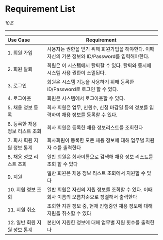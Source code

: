 # Requirement List

_10조_

---

| Use Case                        | Requirement                                                                                     |
| :------------------------------ | ----------------------------------------------------------------------------------------------- |
| 1. 회원 가입                    |  사용자는 권한을 얻기 위해 회원가입을 해야한다. 이때 자신의 기본 정보와 ID/Password를 입력해야한다.     |
| 2. 회원 탈퇴                    |  회원은 이 시스템에서 탈퇴할 수 있다. 탈퇴와 동시에 시스템 사용 권한이 소멸된다.                        |
| 3. 로그인                       |  회원은 시스템 기능을 사용하기 위해 등록한 ID/Password로 로그인 할 수 있다.                           |
| 4. 로그아웃                     |  회원은 시스템에서 로그아웃할 수 있다.                                                              |
| 5. 채용 정보 등록               |  회사 회원은 업무, 인원수, 신청 마감일 등의 정보를 입력하여 채용 정보를 등록할 수 있다.                 |                                                                             
| 6. 등록한 채용 정보 리스트 조회 | 회사 회원은 등록한 채용 정보리스트를 조회한다                                                             |
| 7. 회사 회원 지원 정보 통계    |  회사회원이 등록한 모든 채용 정보에 대해 업무별 지원자 수를 출력한다                                |
| 8. 채용 정보 리스트 조회       |  일반 회원은 회사이름으로 검색해 채용 정보 리스트를 조회 할 수 있다                    |
| 9. 지원                        |  일반 회원은 채용 정보 리스트 조회에서 지원할 수 있다                                                         |
| 10. 지원 정보 조회              | 일반 회원은 자신의 지원 정보를 조회할 수 있다. 이때 회사 이름의 오름차순으로 정렬해서 출력한다 |
| 11. 지원 취소                   | 조회한 지원 정보 중, 현재 진행중인 채용 정보에 대해 지원을 취소할 수 있다           |
| 12. 일반 회원 지원 정보 통계    | 본인이 지원한 정보에 대해 업무별 지원 횟수를 출력한다                      |
